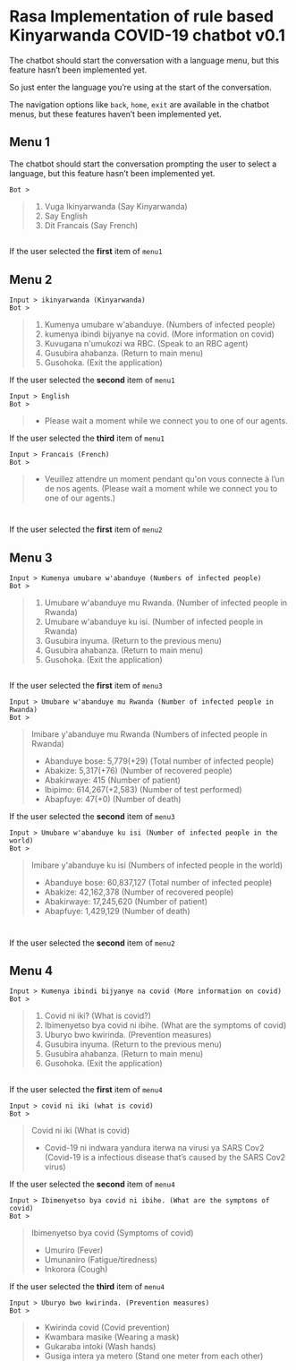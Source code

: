 # Rasa Implementation of rule based Kinyarwanda COVID-19 chatbot v0.1

The chatbot should start the conversation with a language menu, but this feature hasn’t been implemented yet.

So just enter the language you’re using at the start of the conversation.

The navigation options like `back`, `home`, `exit` are available in the chatbot menus, but these features haven’t been implemented yet.

## Menu 1

The chatbot should start the conversation prompting the user to select a language, but this feature hasn’t been implemented yet.

	Bot > 

> 1. Vuga Ikinyarwanda (Say Kinyarwanda)
> 2. Say English
> 3. Dit Francais (Say French)
> ##
If the user selected the **first** item of `menu1`
## Menu 2

	Input > ikinyarwanda (Kinyarwanda)
	Bot > 
> 1. Kumenya umubare w'abanduye. (Numbers of infected people)
> 2. kumenya ibindi bijyanye na covid. (More information on covid)
> 3. Kuvugana n'umukozi wa RBC. (Speak to an RBC agent)
> 4. Gusubira ahabanza. (Return to main menu)
> 5. Gusohoka. (Exit the application)

If the user selected the **second** item of `menu1`

	Input > English
	Bot > 
>- Please wait a moment while we connect you to one of our agents.

If the user selected the **third** item of `menu1`

	Input > Francais (French)
	Bot > 
> - Veuillez attendre un moment pendant qu'on vous connecte à l’un de nos agents.
(Please wait a moment while we connect you to one of our agents.)
#
If the user selected the **first** item of `menu2`
## Menu 3
	Input > Kumenya umubare w'abanduye (Numbers of infected people)
	Bot > 
> 1. Umubare w'abanduye mu Rwanda. (Number of infected people in Rwanda)
> 2. Umubare w'abanduye ku isi. (Number of infected people in Rwanda)
> 3. Gusubira inyuma. (Return to the previous menu)
> 4. Gusubira ahabanza. (Return to main menu)
> 5. Gusohoka. (Exit the application)
> ##

If the user selected the **first** item of `menu3`

	Input > Umubare w'abanduye mu Rwanda (Number of infected people in Rwanda)
	Bot > 
> Imibare y'abanduye mu Rwanda (Numbers of infected people in Rwanda)
> - Abanduye bose: 5,779(+29) (Total number of infected people)
> - Abakize: 5,317(+76) (Number of recovered people)
> - Abakirwaye: 415 (Number of patient)
> - Ibipimo: 614,267(+2,583) (Number of test performed)
> - Abapfuye: 47(+0) (Number of death)

If the user selected the **second** item of `menu3`

	Input > Umubare w'abanduye ku isi (Number of infected people in the world)
	Bot > 
> Imibare y'abanduye ku isi (Numbers of infected people in the world)
> - Abanduye bose: 60,837,127 (Total number of infected people)
> - Abakize: 42,162,378 (Number of recovered people)
> - Abakirwaye: 17,245,620 (Number of patient)
> - Abapfuye: 1,429,129 (Number of death)
#
If the user selected the **second** item of `menu2`
## Menu 4
	Input > Kumenya ibindi bijyanye na covid (More information on covid)
	Bot > 
> 1. Covid ni iki? (What is covid?)
> 2. Ibimenyetso bya covid ni ibihe. (What are the symptoms of covid)
> 3. Uburyo bwo kwirinda. (Prevention measures)
> 4. Gusubira inyuma. (Return to the previous menu)
> 5. Gusubira ahabanza. (Return to main menu)
> 6. Gusohoka. (Exit the application)
> ##
If the user selected the **first** item of `menu4`

	Input > covid ni iki (what is covid)
	Bot > 
> Covid ni iki (What is covid)
> - Covid-19 ni indwara yandura iterwa na virusi ya SARS Cov2
(Covid-19 is a infectious disease that’s caused by the SARS Cov2 virus)

 If the user selected the **second** item of `menu4`

	Input > Ibimenyetso bya covid ni ibihe. (What are the symptoms of covid)
	Bot > 
> Ibimenyetso bya covid (Symptoms of covid)
> - Umuriro (Fever)
> - Umunaniro (Fatigue/tiredness)
> - Inkorora (Cough)

If the user selected the **third** item of `menu4`

	Input > Uburyo bwo kwirinda. (Prevention measures)
	Bot > 
> - Kwirinda covid (Covid prevention)
> - Kwambara masike (Wearing a mask)
> - Gukaraba intoki (Wash hands)
> - Gusiga intera ya metero (Stand one meter from each other)